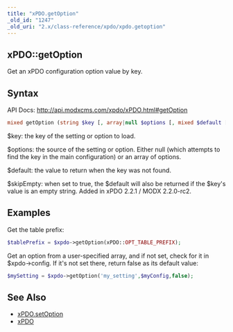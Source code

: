 ```yaml
---
title: "xPDO.getOption"
_old_id: "1247"
_old_uri: "2.x/class-reference/xpdo/xpdo.getoption"
---
```


## xPDO::getOption

Get an xPDO configuration option value by key.

## Syntax

API Docs: <http://api.modxcms.com/xpdo/xPDO.html#getOption>

``` php 
mixed getOption (string $key [, array|null $options [, mixed $default [, boolean $skipEmpty]]] )
```

$key: the key of the setting or option to load.

$options: the source of the setting or option. Either null (which attempts to find the key in the main configuration) or an array of options.

$default: the value to return when the key was not found.

$skipEmpty: when set to true, the $default will also be returned if the $key's value is an empty string. Added in xPDO 2.2.1 / MODX 2.2.0-rc2.

## Examples

Get the table prefix:

``` php 
$tablePrefix = $xpdo->getOption(xPDO::OPT_TABLE_PREFIX);
```

Get an option from a user-specified array, and if not set, check for it in $xpdo->config. If it's not set there, return false as its default value:

``` php 
$mySetting = $xpdo->getOption('my_setting',$myConfig,false);
```

## See Also

- [xPDO.setOption](extending-modx/xpdo/class-reference/xpdo/xpdo.setoption "xPDO.setOption")
- [xPDO](extending-modx/xpdo/class-reference/xpdo "xPDO")